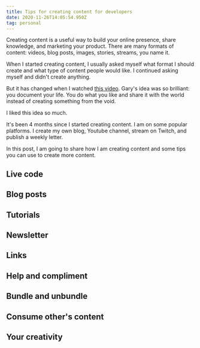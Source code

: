 ```yaml
---
title: Tips for creating content for developers
date: 2020-11-26T14:05:54.950Z
tag: personal
---
```

Creating content is a useful way to build your online presence, share knowledge, and marketing your product. There are many formats of content: videos, blog posts, images, stories, streams, you name it.

When I started creating content, I usually asked myself what format I should create and what type of content people would like. I continued asking myself and didn't create anything.

But it has changed when I watched [this video](https://www.youtube.com/watch?v=RVKofRN1dyI). Gary's idea was so brilliant: you document your life. You do what you like and share it with the world instead of creating something from the void.

I liked this idea so much.

It's been 4 months since I started creating content. I am on some popular platforms. I create my own blog, Youtube channel, stream on Twitch, and publish a weekly letter.

In this post, I am going to share how I am creating content and some tips you can use to create more content.

## Live code

## Blog posts

## Tutorials

## Newsletter

## Links

## Help and compliment

## Bundle and unbundle

## Consume other's content

## Your creativity